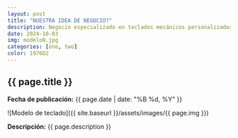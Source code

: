 ```yaml
---
layout: post
title: "NUESTRA IDEA DE NEGOCIO?"
description: Negocio especializado en teclados mecánicos personalizados, permitiendo a los usuarios configurar cada aspecto del teclado (switches, keycaps, materiales y diseño). También nos enfocamos en un nicho de puristas que buscan exclusividad y alta calidad.
date: 2024-10-03
img: modeloN.jpg
categories: [one, two]
color: 1976D2
---
```


## {{ page.title }}
**Fecha de publicación:** {{ page.date | date: "%B %d, %Y" }}

![Modelo de teclado]({{ site.baseurl }}/assets/images/{{ page.img }})

**Descripción:** {{ page.description }}



